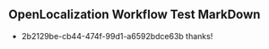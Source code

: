 ## OpenLocalization Workflow Test MarkDown
* 2b2129be-cb44-474f-99d1-a6592bdce63b thanks!

<!--HONumber=Aug16_HO3-->


